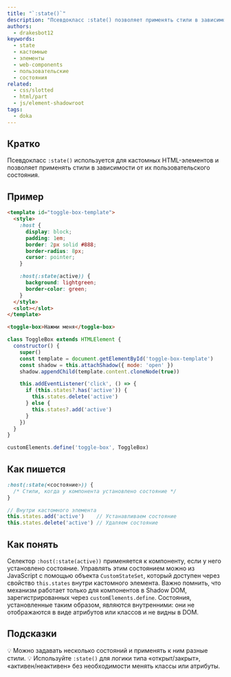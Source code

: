 ```yaml
---
title: "`:state()`"
description: "Псевдокласс :state() позволяет применять стили в зависимости от пользовательского состояния компонента. Особенно полезен для стилизации кастомных элементов."
authors:
  - drakesbot12
keywords:
  - state
  - кастомные
  - элементы
  - web-components
  - пользовательские
  - состояния
related:
  - css/slotted
  - html/part
  - js/element-shadowroot
tags:
  - doka
---
```


## Кратко

Псевдокласс `:state()` используется для кастомных HTML-элементов и позволяет применять стили в зависимости от их пользовательского состояния.

## Пример

```html
<template id="toggle-box-template">
  <style>
    :host {
      display: block;
      padding: 1em;
      border: 2px solid #888;
      border-radius: 8px;
      cursor: pointer;
    }

    :host(:state(active)) {
      background: lightgreen;
      border-color: green;
    }
  </style>
  <slot></slot>
</template>

<toggle-box>Нажми меня</toggle-box>
```

```js
class ToggleBox extends HTMLElement {
  constructor() {
    super()
    const template = document.getElementById('toggle-box-template')
    const shadow = this.attachShadow({ mode: 'open' })
    shadow.appendChild(template.content.cloneNode(true))

    this.addEventListener('click', () => {
      if (this.states?.has('active')) {
        this.states.delete('active')
      } else {
        this.states?.add('active')
      }
    })
  }
}

customElements.define('toggle-box', ToggleBox)
```

## Как пишется

```css
:host(:state(<состояние>)) {
  /* Стили, когда у компонента установлено состояние */
}
```

```js
// Внутри кастомного элемента
this.states.add('active')    // Устанавливаем состояние
this.states.delete('active') // Удаляем состояние
```

## Как понять

Селектор `:host(:state(active))` применяется к компоненту, если у него установлено состояние.
Управлять этим состоянием можно из JavaScript с помощью объекта `CustomStateSet`, который доступен через свойство `this.states` внутри кастомного элемента.
Важно помнить, что механизм работает только для компонентов в Shadow DOM, зарегистрированных через `customElements.define`.
Состояния, установленные таким образом, являются внутренними: они не отображаются в виде атрибутов или классов и не видны в DOM.

## Подсказки

💡 Можно задавать несколько состояний и применять к ним разные стили.
💡 Используйте `:state()` для логики типа «открыт/закрыт», «активен/неактивен» без необходимости менять классы или атрибуты.
